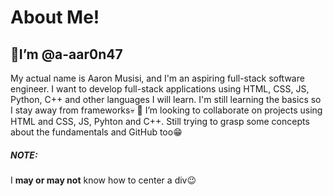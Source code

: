 # About Me!
## 👋I’m @a-aar0n47
My actual name is Aaron Musisi, and I'm an aspiring full-stack software engineer.
 I want to develop full-stack applications using HTML, CSS, JS, Python, C++ and other languages I will learn.
 I'm still learning the basics so I stay away from frameworks💀
 💞️ I’m looking to collaborate on projects using HTML and CSS, JS, Pyhton and C++.
 Still trying to grasp some concepts about the fundamentals and GitHub too😁

##### NOTE:
I **may or may not** know how to center a div😉

 
<!---
a-aar0n47/a-aar0n47 is a ✨ unique ✨ repository because its `README.md` (this file) appears on your GitHub profile.
You can click the Preview link to take a look at your changes.
--->
